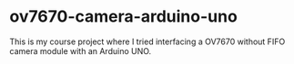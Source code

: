 # ov7670-camera-arduino-uno
This is my course project where I tried interfacing a OV7670 without FIFO camera module with an Arduino UNO.
